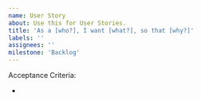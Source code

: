 ```yaml
---
name: User Story
about: Use this for User Stories.
title: 'As a [who?], I want [what?], so that [why?]'
labels: ''
assignees: ''
milestone: 'Backlog'
---
```


Acceptance Criteria:

-
